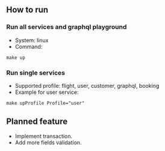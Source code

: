 ## How to run
### Run all services and graphql playground
- System: linux
- Command:
```
make up
```

### Run single services
- Supported profile: flight, user, customer, graphql, booking
- Example for user service:
```
make upProfile Profile="user"
```

## Planned feature
- Implement transaction.
- Add more fields validation.